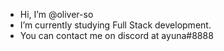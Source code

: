 - Hi, I’m @oliver-so
- I’m currently studying Full Stack development.
- You can contact me on discord at ayuna#8888
